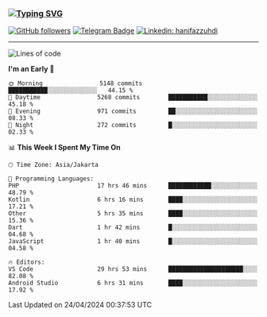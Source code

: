 ### [![Typing SVG](https://readme-typing-svg.herokuapp.com?font=lato&size=22&lines=Hi+There+👋)](https://git.io/typing-svg) 

[![GitHub followers](https://img.shields.io/github/followers/hanifazzuhdi?label=Follow&style=social)](https://github.com/hanifazzuhdi/?tab=follow) 
[![Telegram Badge](https://img.shields.io/badge/-hanif0198-blue?style=social&logo=telegram&link=https://www.t.me/hanif0198/)](https://www.t.me/hanif0198/) 
[![Linkedin: hanifazzuhdi](https://img.shields.io/badge/-hanifazzuhdi-blue?style=flat-square&logo=Linkedin&logoColor=white&link=https://www.linkedin.com/in/hanif-az-zuhdi-69688019b/)](https://www.linkedin.com/in/hanif-az-zuhdi-69688019b/) 

<hr/>

<!--START_SECTION:waka-->
![Lines of code](https://img.shields.io/badge/From%20Hello%20World%20I%27ve%20Written-52.3%20million%20lines%20of%20code-blue)

**I'm an Early 🐤** 

```text
🌞 Morning                5148 commits        ███████████░░░░░░░░░░░░░░   44.15 % 
🌆 Daytime                5268 commits        ███████████░░░░░░░░░░░░░░   45.18 % 
🌃 Evening                971 commits         ██░░░░░░░░░░░░░░░░░░░░░░░   08.33 % 
🌙 Night                  272 commits         █░░░░░░░░░░░░░░░░░░░░░░░░   02.33 % 
```


📊 **This Week I Spent My Time On** 

```text
🕑︎ Time Zone: Asia/Jakarta

💬 Programming Languages: 
PHP                      17 hrs 46 mins      ████████████░░░░░░░░░░░░░   48.79 % 
Kotlin                   6 hrs 16 mins       ████░░░░░░░░░░░░░░░░░░░░░   17.21 % 
Other                    5 hrs 35 mins       ████░░░░░░░░░░░░░░░░░░░░░   15.36 % 
Dart                     1 hr 42 mins        █░░░░░░░░░░░░░░░░░░░░░░░░   04.68 % 
JavaScript               1 hr 40 mins        █░░░░░░░░░░░░░░░░░░░░░░░░   04.58 % 

🔥 Editors: 
VS Code                  29 hrs 53 mins      █████████████████████░░░░   82.08 % 
Android Studio           6 hrs 31 mins       ████░░░░░░░░░░░░░░░░░░░░░   17.92 % 
```


 Last Updated on 24/04/2024 00:37:53 UTC
<!--END_SECTION:waka-->
